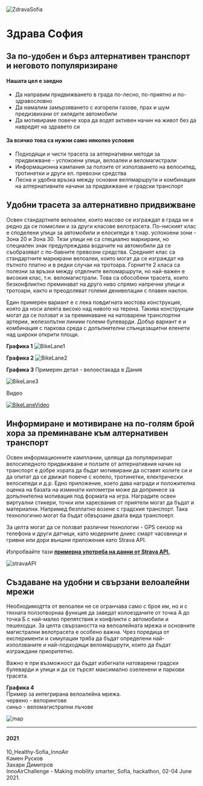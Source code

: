 
![ZdravaSofia](https://raw.githubusercontent.com/Healthy-Sofia/10_Healthy-Sofia_InnoAir/main/assets/SofiaRide.jpg "bike logo")

# Здрава София

## За по-удобен и бърз алтернативен транспорт и неговото популяризиране

#### Нашата цел е заедно
- Да направим придвижването в града по-лесно, по-приятно и по-здравословно
- Да намалим замързяването с изгорели газове, прах и шум предизвихани от хилядите автомобили
- Да мотивираме повече хора да водят активен начин на живот без да навредят на здравето си

#### За всичко това са нужни само няколко условия
- Подходящи и чисти трасета за алтернативни методи за придвижване - успокоени улици, велоалеи и веломагистрали
- Информационна кампания за ползите от използването на велосипед, тротинетки и други ел. превозни средства
- Лесна и удобна връзка между основни велпмаршрути и комбинация на алтернативните начини за придвижване и градски транспорт

## Удобни трасета за алтернативно придвижване
Освен стандартните велоалеи, които масово се изграждат в града ни е редно да се помислии и за други класове велотрасета. 
По-ниският клас е споделени улици за автомобили и елосипеди в т.нар. успокоени зони - Зона 20 и Зона 30. Тези улици не са специално маркирани, но специален знак предупреждава водачите на автомобили да се съобразяват с по-бавните превозни средства.
Средният клас са стандартните маркирани велоалеи, които могат да се изграждат на пътното платно и в редки случаи на тротоара. 
Горнитте 2 класа са полезни за връзки между отделните веломаршрути, но най-важен е високия клас, т.н. веломагистрали. Това са обособени трасета, които безконфликтно преминават на друго ниво спрямо напречни улици и тротоари, както и преодоляват големи денивелации с плавен наклон.

Един примерен вариант е с лека повдигната мостова  конструкция, която да носи алеята високо над нивото на терена. Такива конструкции могат да се ползват и за преминаване на натоварени транспортни артерии, железопътни линиии големи булеварди. Добър вариант е и комбинация с паркова среда с допълнителни слънцезащитни еленети над широки открити площи. 

**Графика 1**
![BikeLane1](https://raw.githubusercontent.com/Healthy-Sofia/10_Healthy-Sofia_InnoAir/main/assets/img2.png "bikeLane1")

**Графика 2**
![BikeLane2](https://raw.githubusercontent.com/Healthy-Sofia/10_Healthy-Sofia_InnoAir/main/assets/img1.png "bikeLane2")

**Графика 3**
Примерен детал - велоестакада в Дания

![BikeLane3](https://raw.githubusercontent.com/Healthy-Sofia/10_Healthy-Sofia_InnoAir/main/assets/detail.jpg "detail")

Видео

[![BikeLaneVideo](http://img.youtube.com/vi/fk01GdpmjZE/0.jpg)](http://www.youtube.com/watch?v=fk01GdpmjZE)


## Информиране и мотивиране на по-голям брой хора за преминаване към алтернативен транспорт

Освен информационните камплании, целящи да популяризират велосипедното придвижване и ползите от алтернативния начин на транспорт е добре хората да бъдат мотивирани да оставят колите си и да опитат да се движат повече с колело, тротинетки, електрически велосипеди и д.р. 
Едно приложение, което дава награди и положителна оценка на базата на изминати километри може да допринесе за допълнителна мотивация под формата на игра.
Наградите освен виртуални стикери, точки или харесвания от приятели могат да бъдат и материални. Напримед безплатно возене с градския транспорт. Така технологично могат ба бъдат обвързани двата вида транспоерт.

За целта могат да се ползват различни технологии - GPS сензор на телефона и други датчици, като модерните дниес смарт часовници и гривни или дори външни приложения като Strava API.

Изпробвайте тази **[примерна употреба на данни от Strava API.](https://healthy-sofia.github.io/)**


![stravaAPI](https://developers.strava.com/images/getting-started-5.png "stravaAPI")

## Създаване на удобни и свързани велоалейни мрежи

Необходимодтта от велоалеи не се огранчава само с броя им, но и с тяхната ползотворнаа функция да заведат колоездачите от точка А до точка Б с най-малко препятствия и конфликти с автомобили и пешеходци. За целта свързаността на велоалейната мрежа и основните магистрални велотрасета е особено важна. Чрез поредица от експерименти и симулации тряба да бъдат определени най-използваните и най-подходящи веломаршрути, които да бъдат изграждани приоритетно.

Важно е при възможност да бъдат избегнати натоварени градски булеварди и улици и да се търсят максимално озеленени и паркови трасета.

**Графика 4**  
Пример за интегрирана велоалейна мрежа.   
червено - велорингове  
синьо - веломагистрални лъчове

![map](https://raw.githubusercontent.com/Healthy-Sofia/10_Healthy-Sofia_InnoAir/main/assets/map.JPG "map")

---------
#### 2021 
10_Healthy-Sofia_InnoAir  
Камен Русков  
Захари Димитров  
InnoAirChallenge - Making mobility smarter, Sofia, hackathon, 02-04 June 2021.

